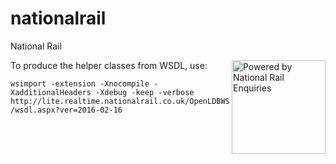 # nationalrail
National Rail

<img src="src/main/resources/Logos/NRE_Powered_logo.png" alt="Powered by National Rail Enquiries" width="150px" align="right"/>

To produce the helper classes from WSDL, use:

```wsimport -extension -Xnocompile -XadditionalHeaders -Xdebug -keep -verbose http://lite.realtime.nationalrail.co.uk/OpenLDBWS/wsdl.aspx?ver=2016-02-16```
